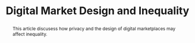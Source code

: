 ---
layout:
title: "Digital Market Design and Inequality"
category: research
published: 1
abstract: This article discusess how privacy and the design of digital marketplaces may affect inequality.
journal: Oxford University Press Volume IV&#58; "More Equal by Design&#58; Economic Design Responses to Inequality". Eds. Scott Duke Kominers and Alex Teytelboym.
order: 7
peer: 0
link: "/assets/digital_md_inequality.pdf"
bib: <br> @article{fradkin2017md_inequality,
  title={Digital Market Design and Inequality},
  author={Fradkin, Andrey},
  year={2017}}
bibjs: "toggleMe('md_inequality_bib'); return false;"
bib_abbrev: 'md_inequality_bib'
js: "toggleMe('md_inequality'); return false;"
js_abbrev: 'md_inequality'
---